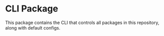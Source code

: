 # CLI Package

This package contains the CLI that controls all packages in this repository, along with default configs.
